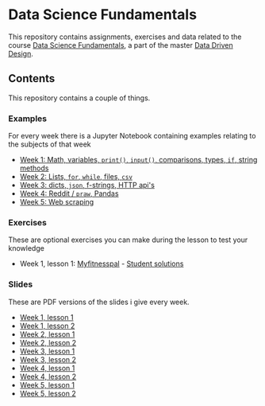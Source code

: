 # Data Science Fundamentals
This repository contains assignments, exercises and data related to the course [Data Science Fundamentals](https://learn.hu.nl/course/view.php?id=798), a part of the master [Data Driven Design](https://learn.hu.nl/course/index.php?categoryid=93).

## Contents
This repository contains a couple of things.

### Examples
For every week there is a Jupyter Notebook containing examples relating to the subjects of that week
* [Week 1: Math, variables, `print()`, `input()`, comparisons, types, `if`, string methods](examples/examples-1.ipynb)
* [Week 2: Lists, `for`, `while`, files, `csv`](examples/examples-2.ipynb)
* [Week 3: dicts, `json`, f-strings, HTTP api's](examples/examples-3.ipynb)
* [Week 4: Reddit / `praw`, Pandas](examples/examples-4.ipynb)
* [Week 5: Web scraping](examples/examples-5.ipynb)

### Exercises
These are optional exercises you can make during the lesson to test your knowledge
* Week 1, lesson 1: [Myfitnesspal](exercises/myfitnesspal.ipynb) - [Student solutions](exercises/myfitnesspal.md)

### Slides
These are PDF versions of the slides i give every week.

* [Week 1, lesson 1](slides/dsf-w1l1.pdf)
* [Week 1, lesson 2](slides/dsf-w1l2.pdf)
* [Week 2, lesson 1](slides/dsf-w2l1.pdf)
* [Week 2, lesson 2](slides/dsf-w2l2.pdf)
* [Week 3, lesson 1](slides/dsf-w3l1.pdf)
* [Week 3, lesson 2](slides/dsf-w3l2.pdf)
* [Week 4, lesson 1](slides/dsf-w4l1.pdf)
* [Week 4, lesson 2](slides/dsf-w4l2.pdf)
* [Week 5, lesson 1](slides/dsf-w5l1.pdf)
* [Week 5, lesson 2](slides/dsf-w5l2.pdf)